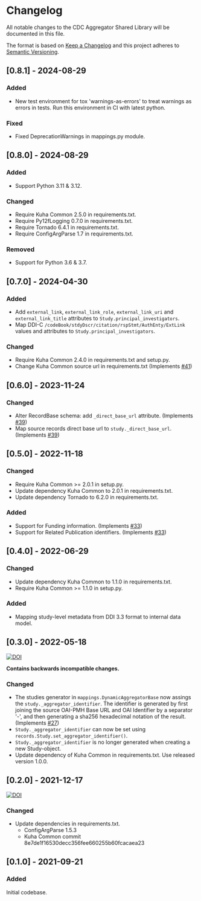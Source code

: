 # Changelog

All notable changes to the CDC Aggregator Shared Library will be documented in this file.

The format is based on [Keep a Changelog](http://keepachangelog.com/en/1.0.0/) and this project adheres to [Semantic Versioning](http://semver.org/spec/v2.0.0.html).


## [0.8.1] - 2024-08-29

### Added

- New test environment for tox 'warnings-as-errors' to treat warnings
  as errors in tests. Run this environment in CI with latest python.

### Fixed

- Fixed DeprecationWarnings in mappings.py module.


## [0.8.0] - 2024-08-29

### Added

- Support Python 3.11 & 3.12.

### Changed

- Require Kuha Common 2.5.0 in requirements.txt.
- Require Py12fLogging 0.7.0 in requirements.txt.
- Require Tornado 6.4.1 in requirements.txt.
- Require ConfigArgParse 1.7 in requirements.txt.

### Removed

- Support for Python 3.6 & 3.7.


## [0.7.0] - 2024-04-30

### Added

- Add `external_link`, `external_link_role`, `external_link_uri` and
  `external_link_title` attributes to `Study.principal_investigators`.
- Map DDI-C `/codeBook/stdyDscr/citation/rspStmt/AuthEnty/ExtLink`
  values and attributes to `Study.principal_investigators`.

### Changed

- Require Kuha Common 2.4.0 in requirements.txt and setup.py.
- Change Kuha Common source url in requirements.txt (Implements
  [#41](https://github.com/cessda/cessda.cdc.aggregator.shared-library/issues/41))


## [0.6.0] - 2023-11-24

### Changed

- Alter RecordBase schema: add `_direct_base_url` attribute. (Implements
  [#39](https://github.com/cessda/cessda.cdc.aggregator.shared-library/issues/39))
- Map source records direct base url to `study._direct_base_url`. (Implements
  [#39](https://github.com/cessda/cessda.cdc.aggregator.shared-library/issues/39))


## [0.5.0] - 2022-11-18

### Changed

- Require Kuha Common >= 2.0.1 in setup.py.
- Update dependency Kuha Common to 2.0.1 in requirements.txt.
- Update dependency Tornado to 6.2.0 in requirements.txt.

### Added

- Support for Funding information. (Implements
  [#33](https://bitbucket.org/cessda/cessda.cdc.aggregator.shared-library/issues/33))
- Support for Related Publication identifiers. (Implements
  [#33](https://bitbucket.org/cessda/cessda.cdc.aggregator.shared-library/issues/33))


## [0.4.0] - 2022-06-29

### Changed

- Update dependency Kuha Common to 1.1.0 in requirements.txt.
- Require Kuha Common >= 1.1.0 in setup.py.

### Added

- Mapping study-level metadata from DDI 3.3 format to internal data
  model.


## [0.3.0] - 2022-05-18
[![DOI](https://zenodo.org/badge/DOI/10.5281/zenodo.6577777.svg)](https://doi.org/10.5281/zenodo.6577777)

**Contains backwards incompatible changes.**

### Changed

- The studies generator in `mappings.DynamicAggregatorBase` now assings
  the `study._aggregator_identifier`. The identifier is generated by
  first joining the source OAI-PMH Base URL and OAI Identifier by a
  separator '-', and then generating a sha256 hexadecimal notation of
  the result. (Implements [#27](https://bitbucket.org/cessda/cessda.cdc.aggregator.shared-library/issues/27))
- `Study._aggregator_identifier` can now be set using
  `records.Study.set_aggregator_identifier()`.
- `Study._aggregator_identifier` is no longer generated when creating a new
  Study-object.
- Update dependency of Kuha Common in requirements.txt. Use released
  version 1.0.0.


## [0.2.0] - 2021-12-17
[![DOI](https://zenodo.org/badge/DOI/10.5281/zenodo.5779958.svg)](https://doi.org/10.5281/zenodo.5779958)

### Changed

- Update dependencies in requirements.txt.
  - ConfigArgParse 1.5.3
  - Kuha Common commit 8e7de1f16530decc356fee660255b60fcacaea23


## [0.1.0] - 2021-09-21

### Added

Initial codebase.
